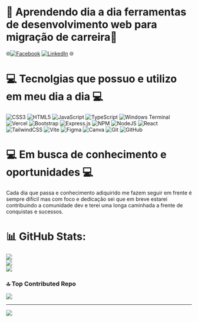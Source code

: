 # 💫 Aprendendo dia a dia ferramentas de desenvolvimento web para migração de carreira💫

🌐[![Facebook](https://img.shields.io/badge/Facebook-%231877F2.svg?logo=Facebook&logoColor=white)](https://facebook.com/http://www.facebook.com/huntedempire) [![LinkedIn](https://img.shields.io/badge/LinkedIn-%230077B5.svg?logo=linkedin&logoColor=white)](https://linkedin.com/in/https://www.linkedin.com/in/erick-luciano-a6767020b/) 🌐

# 💻 Tecnolgias que possuo e utilizo em meu dia a dia 💻
![CSS3](https://img.shields.io/badge/css3-%231572B6.svg?style=for-the-badge&logo=css3&logoColor=white) ![HTML5](https://img.shields.io/badge/html5-%23E34F26.svg?style=for-the-badge&logo=html5&logoColor=white) ![JavaScript](https://img.shields.io/badge/javascript-%23323330.svg?style=for-the-badge&logo=javascript&logoColor=%23F7DF1E) ![TypeScript](https://img.shields.io/badge/typescript-%23007ACC.svg?style=for-the-badge&logo=typescript&logoColor=white) ![Windows Terminal](https://img.shields.io/badge/Windows%20Terminal-%234D4D4D.svg?style=for-the-badge&logo=windows-terminal&logoColor=white) ![Vercel](https://img.shields.io/badge/vercel-%23000000.svg?style=for-the-badge&logo=vercel&logoColor=white) ![Bootstrap](https://img.shields.io/badge/bootstrap-%238511FA.svg?style=for-the-badge&logo=bootstrap&logoColor=white) ![Express.js](https://img.shields.io/badge/express.js-%23404d59.svg?style=for-the-badge&logo=express&logoColor=%2361DAFB) ![NPM](https://img.shields.io/badge/NPM-%23CB3837.svg?style=for-the-badge&logo=npm&logoColor=white) ![NodeJS](https://img.shields.io/badge/node.js-6DA55F?style=for-the-badge&logo=node.js&logoColor=white) ![React](https://img.shields.io/badge/react-%2320232a.svg?style=for-the-badge&logo=react&logoColor=%2361DAFB) ![TailwindCSS](https://img.shields.io/badge/tailwindcss-%2338B2AC.svg?style=for-the-badge&logo=tailwind-css&logoColor=white) ![Vite](https://img.shields.io/badge/vite-%23646CFF.svg?style=for-the-badge&logo=vite&logoColor=white) ![Figma](https://img.shields.io/badge/figma-%23F24E1E.svg?style=for-the-badge&logo=figma&logoColor=white) ![Canva](https://img.shields.io/badge/Canva-%2300C4CC.svg?style=for-the-badge&logo=Canva&logoColor=white) ![Git](https://img.shields.io/badge/git-%23F05033.svg?style=for-the-badge&logo=git&logoColor=white) ![GitHub](https://img.shields.io/badge/github-%23121011.svg?style=for-the-badge&logo=github&logoColor=white)

# 💻 Em busca de conhecimento e oportunidades 💻

Cada dia que passa e conhecimento adiquirido me fazem seguir em frente é sempre dificil mas com foco e dedicação sei que em breve estarei contribuindo a comunidade dev e terei uma longa caminhada a frente
de conquistas e sucessos.

# 📊 GitHub Stats:
![](https://github-readme-stats.vercel.app/api?username=Viper4621&theme=dracula&hide_border=false&include_all_commits=false&count_private=false)<br/>
![](https://github-readme-streak-stats.herokuapp.com/?user=Viper4621&theme=dracula&hide_border=false)<br/>
![](https://github-readme-stats.vercel.app/api/top-langs/?username=Viper4621&theme=dracula&hide_border=false&include_all_commits=false&count_private=false&layout=compact)


### 🔝 Top Contributed Repo
![](https://github-contributor-stats.vercel.app/api?username=Viper4621&limit=5&theme=dark&combine_all_yearly_contributions=true)

---
[![](https://visitcount.itsvg.in/api?id=Viper4621&icon=0&color=0)](https://visitcount.itsvg.in)

<!-- Proudly created with GPRM ( https://gprm.itsvg.in ) -->
